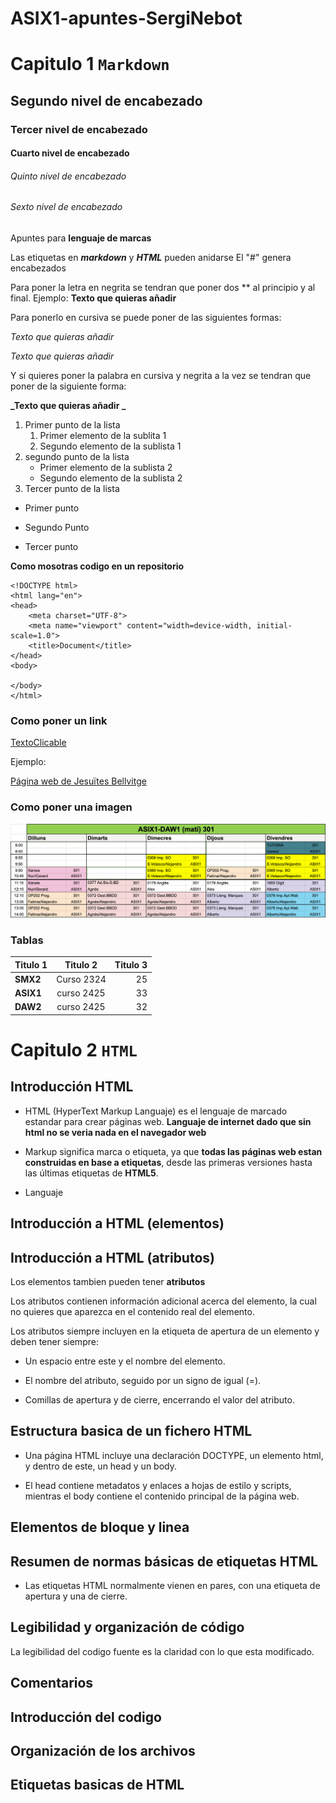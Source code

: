 # ASIX1-apuntes-SergiNebot
# Capitulo 1 ```Markdown```
## Segundo nivel de encabezado
### Tercer nivel de encabezado
#### Cuarto nivel de encabezado
###### Quinto nivel de encabezado
###### Sexto nivel de encabezado
Apuntes para **lenguaje de marcas**

Las etiquetas en **_markdown_** y **_HTML_** pueden anidarse
El "#" genera encabezados

Para poner la letra en negrita se tendran que poner dos ** al principio y al final. 
Ejemplo:
**Texto que quieras añadir**

Para ponerlo en cursiva se puede poner de las siguientes formas:

*Texto que quieras añadir*

_Texto que quieras añadir_

Y si quieres poner la palabra en cursiva y negrita a la vez se tendran que poner de la siguiente forma:

**_Texto que quieras añadir _**



1. Primer punto de la lista
    1. Primer elemento de la sublita 1
    2. Segundo elemento de la sublista 1
2. segundo punto de la lista
    * Primer elemento de la sublista 2
    * Segundo elemento de la sublista 2
3. Tercer punto de la lista


* Primer punto
- Segundo Punto
+ Tercer punto

**Como mosotras codigo en un repositorio**
```
<!DOCTYPE html>
<html lang="en">
<head>
    <meta charset="UTF-8">
    <meta name="viewport" content="width=device-width, initial-scale=1.0">
    <title>Document</title>
</head>
<body>
    
</body>
</html>
```

### Como poner un link

[TextoClicable](URL "Titulo Opcional")

Ejemplo:

[Página web de Jesuïtes Bellvitge](https://www.fje.edu/ca/jesuites-bellvitge "Titulo Opcional")

### Como poner una imagen

![horario](horario.png "horario")

### Tablas
| Titulo 1 | Titulo 2 | Titulo 3 |
|----------|:--------------:|--------------:|
| **SMX2** | Curso 2324 | 25 |
| **ASIX1** | curso 2425 | 33 |
|**DAW2** | curso 2425 | 32 |


# Capitulo 2 ```HTML```

## Introducción HTML

- HTML (HyperText Markup Languaje) es el lenguaje de marcado estandar para crear páginas web. **Languaje de internet dado que sin html no se veria nada en el navegador web**

- Markup significa marca o etiqueta, ya que **todas las páginas web estan construidas en base a etiquetas**, desde las primeras versiones hasta las últimas etiquetas de **HTML5**.

- Languaje 

## Introducción a HTML (elementos)

## Introducción a HTML (atributos)

Los elementos tambien pueden tener **atributos**

Los atributos contienen información adicional acerca del elemento, la cual no quieres que aparezca en el contenido real del elemento. 

Los atributos siempre incluyen en la etiqueta de apertura de un elemento y deben tener siempre:

- Un espacio entre este y el nombre del elemento.
  
- El nombre del atributo, seguido por un signo de igual (=).
  
- Comillas de apertura y de cierre, encerrando el valor del atributo.
  
## Estructura basica de un fichero HTML

- Una página HTML incluye una declaración DOCTYPE, un elemento html, y dentro de este, un head y un body.
  
- El head contiene metadatos y enlaces a hojas de estilo y scripts, mientras el body contiene el contenido principal de la página web.

## Elementos de bloque y linea

## Resumen de normas básicas de etiquetas HTML

- Las etiquetas HTML  normalmente vienen en pares, con una etiqueta de apertura y una de cierre.

## Legibilidad y organización de código

La legibilidad del codigo fuente es la claridad con lo que esta modificado.

## Comentarios

## Introducción del codigo

## Organización de los archivos

## Etiquetas basicas de HTML
